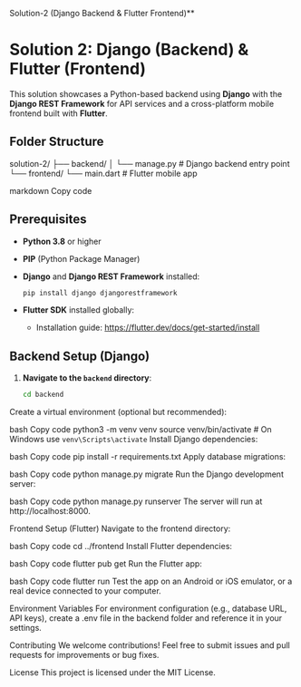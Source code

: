Solution-2 (Django Backend & Flutter Frontend)**

# Solution 2: Django (Backend) & Flutter (Frontend)

This solution showcases a Python-based backend using **Django** with the **Django REST Framework** for API services and a cross-platform mobile frontend built with **Flutter**.

## Folder Structure

solution-2/ ├── backend/ │ └── manage.py # Django backend entry point └── frontend/ └── main.dart # Flutter mobile app

markdown
Copy code

## Prerequisites

- **Python 3.8** or higher
- **PIP** (Python Package Manager)
- **Django** and **Django REST Framework** installed:
    ```bash
    pip install django djangorestframework
    ```

- **Flutter SDK** installed globally:
    - Installation guide: https://flutter.dev/docs/get-started/install

## Backend Setup (Django)

1. **Navigate to the `backend` directory**:
   ```bash
   cd backend
Create a virtual environment (optional but recommended):

bash
Copy code
python3 -m venv venv
source venv/bin/activate  # On Windows use `venv\Scripts\activate`
Install Django dependencies:

bash
Copy code
pip install -r requirements.txt
Apply database migrations:

bash
Copy code
python manage.py migrate
Run the Django development server:

bash
Copy code
python manage.py runserver
The server will run at http://localhost:8000.

Frontend Setup (Flutter)
Navigate to the frontend directory:

bash
Copy code
cd ../frontend
Install Flutter dependencies:

bash
Copy code
flutter pub get
Run the Flutter app:

bash
Copy code
flutter run
Test the app on an Android or iOS emulator, or a real device connected to your computer.

Environment Variables
For environment configuration (e.g., database URL, API keys), create a .env file in the backend folder and reference it in your settings.

Contributing
We welcome contributions! Feel free to submit issues and pull requests for improvements or bug fixes.

License
This project is licensed under the MIT License.
